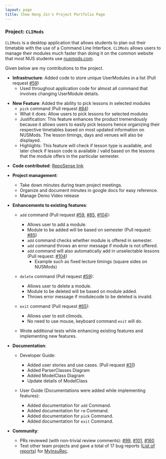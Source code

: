 ```yaml
---
layout: page
title: Chew Hong Jin's Project Portfolio Page
---
```


### Project: `CLIMods`

`CLIMods` is a desktop application that allows students to plan out their timetable with the use of a Command Line
Interface. `CLIMods` allows users to manage their modules much faster than doing it on the common website
that most NUS students use [nusmods.com](https://nusmods.com).

Given below are my contributions to the project.

* **Infrastructure**: Added code to store unique UserModules in a list (Pull request [\#59](https://github.com/AY2223S1-CS2103-F14-1/tp/pull/59))
    * Used throughout application code for almost all command that involves changing UserModule details.

- **New Feature**: Added the ability to pick lessons in selected modules
    - `pick` command (Pull request [\#84](https://github.com/AY2223S1-CS2103-F14-1/tp/pull/84))
    - What it does: Allow users to pick lessons for selected modules
    - Justification: This feature enhances the product tremendously because it allows users to easily pick lessons 
      hence organizing their respective timetables based on most updated information on NUSMods. The lesson timings, 
      days and venues will also be displayed.  
    - Highlights: This feature will check if lesson type is available, and later check if lesson code is available / 
      valid based on the lessons that the module offers in the particular semester.

* **Code contributed**: [RepoSense link](https://nus-cs2103-ay2223s1.github.io/tp-dashboard/?search=sarrrdin&breakdown=true)

- **Project management**:
    - Take down minutes during team project meetings.
    - Organize and document minutes in google docs for easy reference.
    - Manage Demo Video release

- **Enhancements to existing features**:
    - `add` command (Pull request [\#59](https://github.com/AY2223S1-CS2103-F14-1/tp/pull/59), [\#85](https://github.com/AY2223S1-CS2103-F14-1/tp/pull/85), [\#104](https://github.com/AY2223S1-CS2103-F14-1/tp/pull/104)):
      - Allows user to add a module.
      - Module to be added will be based on semester (Pull request: [\#85](https://github.com/AY2223S1-CS2103-F14-1/tp/pull/85))
      - `add` command checks whether module is offered in semester.
      - `add` command throws an error message if module is not offered.
      - `add` command will also automatically add in unselectable lessons (Pull request: [\#104](https://github.com/AY2223S1-CS2103-F14-1/tp/pull/104))
        - Example such as fixed lecture timings (square sides on NUSMods)
        
    - `delete` command (Pull request [\#59](https://github.com/AY2223S1-CS2103-F14-1/tp/pull/59)):
      - Allows user to delete a module.
      - Module to be deleted will be based on module added.
      - Throws error message if modulecode to be deleted is invalid.
      
    - `exit` command (Pull request [\#65](https://github.com/AY2223S1-CS2103-F14-1/tp/pull/65)):
      - Allows user to exit climods.
      - No need to use mouse, keyboard command `exit` will do.

    - Wrote additional tests while enhancing existing features and implementing new features. 

- **Documentation**:
    - Developer Guide:
      - Added user stories and use cases. (Pull request [\#31](https://github.com/AY2223S1-CS2103-F14-1/tp/pull/31))
      - Added ParserClasses Diagram
      - Added ModelClass Diagram
      - Update details of ModelClass 
      
    - User Guide (Documentations were added while implementing features):
      - Added documentation for `add` Command.
      - Added documentation for `rm` Command.
      - Added documentation for `pick` Command.
      - Added documentation for `exit` Command.

- **Community**:
    - PRs reviewed (with non-trivial review comments): [#99](https://github.com/AY2223S1-CS2103-F14-1/tp/pull/99), 
     [#101](https://github.com/AY2223S1-CS2103-F14-1/tp/pull/101), [#160](https://github.com/AY2223S1-CS2103-F14-1/tp/pull/160)
    - Test other team projects and gave a total of 17 bug reports ([List of reports](https://github.com/sarrrdin/ped/issues)) for [MyInsuRec](https://github.com/AY2223S1-CS2103T-W16-4/tp).
